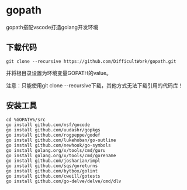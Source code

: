 # gopath
gopath搭配vscode打造golang开发环境

## 下载代码
 ```
 git clone --recursive https://github.com/DifficultWork/gopath.git
 ```

并将根目录设置为环境变量GOPATH的value。

注意：只能使用git clone --recursive下载，其他方式无法下载引用的代码库！

## 安装工具
 ```
 cd %GOPATH%/src
 go install github.com/nsf/gocode
 go install github.com/uudashr/gopkgs
 go install github.com/rogpeppe/godef
 go install github.com/lukehoban/go-outline
 go install github.com/newhook/go-symbols
 go install golang.org/x/tools/cmd/guru
 go install golang.org/x/tools/cmd/gorename
 go install github.com/josharian/impl
 go install github.com/sqs/goreturns
 go install github.com/bytbox/golint
 go install github.com/cweill/gotests
 go install github.com/go-delve/delve/cmd/dlv
 ```
